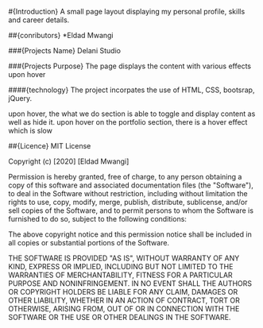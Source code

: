 #{Introduction}
A small page layout displaying my personal profile, skills and career details.

##{conributors}
*Eldad Mwangi

###{Projects Name}
 Delani Studio

###{Projects Purpose}
The page displays the content with various effects upon hover

####{technology}
The project incorpates the use of HTML, CSS, bootsrap, jQuery.

upon hover, the what we do section is able to toggle and display content as well as hide it.
upon hover on the portfolio section, there is a  hover effect which is slow


##{Licence}
MIT License

Copyright (c) [2020] [Eldad Mwangi]

Permission is hereby granted, free of charge, to any person obtaining a copy
of this software and associated documentation files (the "Software"), to deal
in the Software without restriction, including without limitation the rights
to use, copy, modify, merge, publish, distribute, sublicense, and/or sell
copies of the Software, and to permit persons to whom the Software is
furnished to do so, subject to the following conditions:

The above copyright notice and this permission notice shall be included in all
copies or substantial portions of the Software.

THE SOFTWARE IS PROVIDED "AS IS", WITHOUT WARRANTY OF ANY KIND, EXPRESS OR
IMPLIED, INCLUDING BUT NOT LIMITED TO THE WARRANTIES OF MERCHANTABILITY,
FITNESS FOR A PARTICULAR PURPOSE AND NONINFRINGEMENT. IN NO EVENT SHALL THE
AUTHORS OR COPYRIGHT HOLDERS BE LIABLE FOR ANY CLAIM, DAMAGES OR OTHER
LIABILITY, WHETHER IN AN ACTION OF CONTRACT, TORT OR OTHERWISE, ARISING FROM,
OUT OF OR IN CONNECTION WITH THE SOFTWARE OR THE USE OR OTHER DEALINGS IN THE
SOFTWARE.